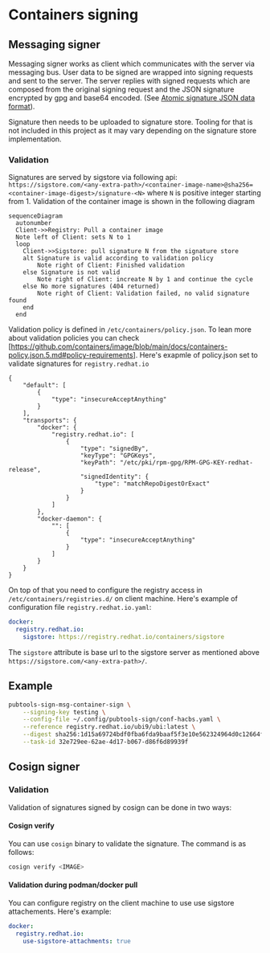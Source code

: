 # Containers signing

## Messaging signer

Messaging signer works as client which communicates with the server via messaging bus. User data
to be signed are wrapped into signing requests and sent to the server. The server replies with 
signed requests which are composed from the original signing request and the JSON signature encrypted by
gpg and base64 encoded.
(See [Atomic signature JSON data format](https://github.com/containers/image/blob/main/docs/containers-signature.5.md#json-data-format)).

Signature then needs to be uploaded to signature store. Tooling for that is not included in this project
as it may vary depending on the signature store implementation.


### Validation

Signatures are served by sigstore via following api:
`https://sigstore.com/<any-extra-path>/<container-image-name>@sha256=<container-image-digest>/signature-<N>`
where `N` is positive integer starting from 1.
Validation of the container image is shown in the following diagram

```mermaid
sequenceDiagram
  autonumber
  Client->>Registry: Pull a container image
  Note left of Client: sets N to 1
  loop
    Client->>Sigstore: pull signature N from the signature store
    alt Signature is valid according to validation policy
        Note right of Client: Finished validation
    else Signature is not valid
        Note right of Client: increate N by 1 and continue the cycle
    else No more signatures (404 returned)
        Note right of Client: Validation failed, no valid signature found
    end
  end
```

Validation policy is defined in `/etc/containers/policy.json`. To lean more about validation policies you
can check [https://github.com/containers/image/blob/main/docs/containers-policy.json.5.md#policy-requirements].
Here's exapmle of policy.json set to validate signatures for `registry.redhat.io`
```
{
    "default": [
        {
            "type": "insecureAcceptAnything"
        }
    ],
    "transports": {
        "docker": {
            "registry.redhat.io": [
                {
                    "type": "signedBy",
                    "keyType": "GPGKeys",
                    "keyPath": "/etc/pki/rpm-gpg/RPM-GPG-KEY-redhat-release",
                    "signedIdentity": {
                        "type": "matchRepoDigestOrExact"
                    }
                }
            ]
        },
        "docker-daemon": {
            "": [
                {
                    "type": "insecureAcceptAnything"
                }
            ]
        }
    }
}
```
On top of that you need to configure the registry access in `/etc/containers/registries.d/` on client
machine.
Here's example of configuration file `registry.redhat.io.yaml`:
```yaml
docker:
  registry.redhat.io:
    sigstore: https://registry.redhat.io/containers/sigstore
```
The `sigstore` attribute is base url to the sigstore server as mentioned above `https://sigstore.com/<any-extra-path>/`.

## Example

```bash
pubtools-sign-msg-container-sign \
    --signing-key testing \
    --config-file ~/.config/pubtools-sign/conf-hacbs.yaml \
    --reference registry.redhat.io/ubi9/ubi:latest \
    --digest sha256:1d15a69724bdf0fba6fda9baaf5f3e10e562324964d0c12664f4412f549b755d \
    --task-id 32e729ee-62ae-4d17-b067-d86f6d89939f
```


## Cosign signer

### Validation

Validation of signatures signed by cosign can be done in two ways:

#### Cosign verify

You can use `cosign` binary to validate the signature. The command is as follows:
```bash
cosign verify <IMAGE>
```

#### Validation during podman/docker pull
You can configure registry on the client machine to use use sigstore attachements. Here's example:
```yaml
docker:
  registry.redhat.io:
    use-sigstore-attachments: true
```

